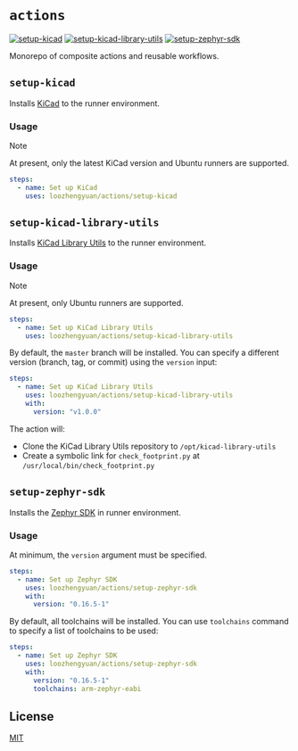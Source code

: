 # `actions`

[![setup-kicad](https://github.com/loozhengyuan/actions/actions/workflows/setup-kicad.yml/badge.svg)](https://github.com/loozhengyuan/actions/actions/workflows/setup-kicad.yml)
[![setup-kicad-library-utils](https://github.com/loozhengyuan/actions/actions/workflows/setup-kicad-library-utils.yml/badge.svg)](https://github.com/loozhengyuan/actions/actions/workflows/setup-kicad-library-utils.yml)
[![setup-zephyr-sdk](https://github.com/loozhengyuan/actions/actions/workflows/setup-zephyr-sdk.yml/badge.svg)](https://github.com/loozhengyuan/actions/actions/workflows/setup-zephyr-sdk.yml)

Monorepo of composite actions and reusable workflows.

## `setup-kicad`

Installs [KiCad](https://www.kicad.org) to the runner environment.

### Usage

> [!NOTE]
> At present, only the latest KiCad version and Ubuntu runners are supported.

```yaml
steps:
  - name: Set up KiCad
    uses: loozhengyuan/actions/setup-kicad
```

## `setup-kicad-library-utils`

Installs [KiCad Library Utils](https://gitlab.com/kicad/libraries/kicad-library-utils) to the runner environment.

### Usage

> [!NOTE]
> At present, only Ubuntu runners are supported.

```yaml
steps:
  - name: Set up KiCad Library Utils
    uses: loozhengyuan/actions/setup-kicad-library-utils
```

By default, the `master` branch will be installed. You can specify a different version (branch, tag, or commit) using the `version` input:

```yaml
steps:
  - name: Set up KiCad Library Utils
    uses: loozhengyuan/actions/setup-kicad-library-utils
    with:
      version: "v1.0.0"
```

The action will:
- Clone the KiCad Library Utils repository to `/opt/kicad-library-utils`
- Create a symbolic link for `check_footprint.py` at `/usr/local/bin/check_footprint.py`

## `setup-zephyr-sdk`

Installs the [Zephyr SDK](https://github.com/zephyrproject-rtos/sdk-ng) in runner environment.

### Usage

At minimum, the `version` argument must be specified.

```yaml
steps:
  - name: Set up Zephyr SDK
    uses: loozhengyuan/actions/setup-zephyr-sdk
    with:
      version: "0.16.5-1"
```

By default, all toolchains will be installed. You can use `toolchains` command to specify a list of toolchains to be used:

```yaml
steps:
  - name: Set up Zephyr SDK
    uses: loozhengyuan/actions/setup-zephyr-sdk
    with:
      version: "0.16.5-1"
      toolchains: arm-zephyr-eabi
```

## License

[MIT](https://choosealicense.com/licenses/mit/)
